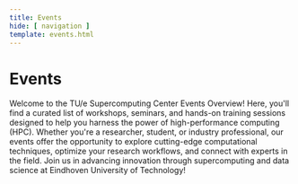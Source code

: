 ```yaml
---
title: Events
hide: [ navigation ]
template: events.html
---
```


# Events

Welcome to the TU/e Supercomputing Center Events Overview! Here, you'll find a curated list of workshops, seminars, and
hands-on training sessions designed to help you harness the power of high-performance computing (HPC). Whether you're a
researcher, student, or industry professional, our events offer the opportunity to explore cutting-edge computational
techniques, optimize your research workflows, and connect with experts in the field. Join us in advancing innovation
through supercomputing and data science at Eindhoven University of Technology!
